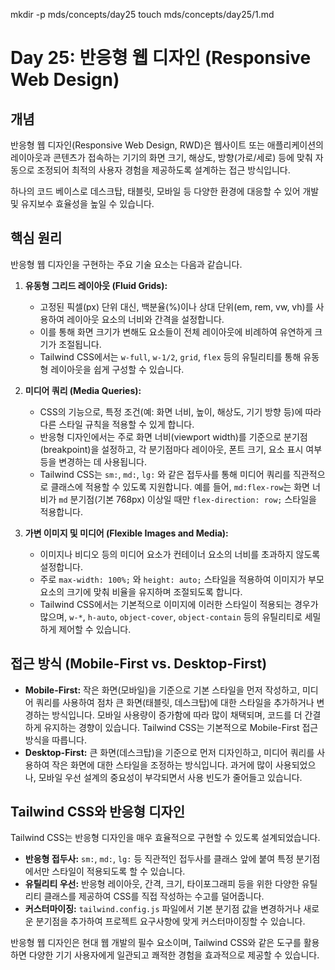 mkdir -p mds/concepts/day25
touch mds/concepts/day25/1.md

# Day 25: 반응형 웹 디자인 (Responsive Web Design)

## 개념

반응형 웹 디자인(Responsive Web Design, RWD)은 웹사이트 또는 애플리케이션의 레이아웃과 콘텐츠가 접속하는 기기의 화면 크기, 해상도, 방향(가로/세로) 등에 맞춰 자동으로 조정되어 최적의 사용자 경험을 제공하도록 설계하는 접근 방식입니다.

하나의 코드 베이스로 데스크탑, 태블릿, 모바일 등 다양한 환경에 대응할 수 있어 개발 및 유지보수 효율성을 높일 수 있습니다.

## 핵심 원리

반응형 웹 디자인을 구현하는 주요 기술 요소는 다음과 같습니다.

1.  **유동형 그리드 레이아웃 (Fluid Grids):**
    -   고정된 픽셀(px) 단위 대신, 백분율(%)이나 상대 단위(em, rem, vw, vh)를 사용하여 레이아웃 요소의 너비와 간격을 설정합니다.
    -   이를 통해 화면 크기가 변해도 요소들이 전체 레이아웃에 비례하여 유연하게 크기가 조절됩니다.
    -   Tailwind CSS에서는 `w-full`, `w-1/2`, `grid`, `flex` 등의 유틸리티를 통해 유동형 레이아웃을 쉽게 구성할 수 있습니다.

2.  **미디어 쿼리 (Media Queries):**
    -   CSS의 기능으로, 특정 조건(예: 화면 너비, 높이, 해상도, 기기 방향 등)에 따라 다른 스타일 규칙을 적용할 수 있게 합니다.
    -   반응형 디자인에서는 주로 화면 너비(viewport width)를 기준으로 분기점(breakpoint)을 설정하고, 각 분기점마다 레이아웃, 폰트 크기, 요소 표시 여부 등을 변경하는 데 사용됩니다.
    -   Tailwind CSS는 `sm:`, `md:`, `lg:` 와 같은 접두사를 통해 미디어 쿼리를 직관적으로 클래스에 적용할 수 있도록 지원합니다. 예를 들어, `md:flex-row`는 화면 너비가 `md` 분기점(기본 768px) 이상일 때만 `flex-direction: row;` 스타일을 적용합니다.

3.  **가변 이미지 및 미디어 (Flexible Images and Media):**
    -   이미지나 비디오 등의 미디어 요소가 컨테이너 요소의 너비를 초과하지 않도록 설정합니다.
    -   주로 `max-width: 100%;` 와 `height: auto;` 스타일을 적용하여 이미지가 부모 요소의 크기에 맞춰 비율을 유지하며 조절되도록 합니다.
    -   Tailwind CSS에서는 기본적으로 이미지에 이러한 스타일이 적용되는 경우가 많으며, `w-*`, `h-auto`, `object-cover`, `object-contain` 등의 유틸리티로 세밀하게 제어할 수 있습니다.

## 접근 방식 (Mobile-First vs. Desktop-First)

-   **Mobile-First:** 작은 화면(모바일)을 기준으로 기본 스타일을 먼저 작성하고, 미디어 쿼리를 사용하여 점차 큰 화면(태블릿, 데스크탑)에 대한 스타일을 추가하거나 변경하는 방식입니다. 모바일 사용량이 증가함에 따라 많이 채택되며, 코드를 더 간결하게 유지하는 경향이 있습니다. Tailwind CSS는 기본적으로 Mobile-First 접근 방식을 따릅니다.
-   **Desktop-First:** 큰 화면(데스크탑)을 기준으로 먼저 디자인하고, 미디어 쿼리를 사용하여 작은 화면에 대한 스타일을 조정하는 방식입니다. 과거에 많이 사용되었으나, 모바일 우선 설계의 중요성이 부각되면서 사용 빈도가 줄어들고 있습니다.

## Tailwind CSS와 반응형 디자인

Tailwind CSS는 반응형 디자인을 매우 효율적으로 구현할 수 있도록 설계되었습니다.

-   **반응형 접두사:** `sm:`, `md:`, `lg:` 등 직관적인 접두사를 클래스 앞에 붙여 특정 분기점에서만 스타일이 적용되도록 할 수 있습니다.
-   **유틸리티 우선:** 반응형 레이아웃, 간격, 크기, 타이포그래피 등을 위한 다양한 유틸리티 클래스를 제공하여 CSS를 직접 작성하는 수고를 덜어줍니다.
-   **커스터마이징:** `tailwind.config.js` 파일에서 기본 분기점 값을 변경하거나 새로운 분기점을 추가하여 프로젝트 요구사항에 맞게 커스터마이징할 수 있습니다.

반응형 웹 디자인은 현대 웹 개발의 필수 요소이며, Tailwind CSS와 같은 도구를 활용하면 다양한 기기 사용자에게 일관되고 쾌적한 경험을 효과적으로 제공할 수 있습니다. 